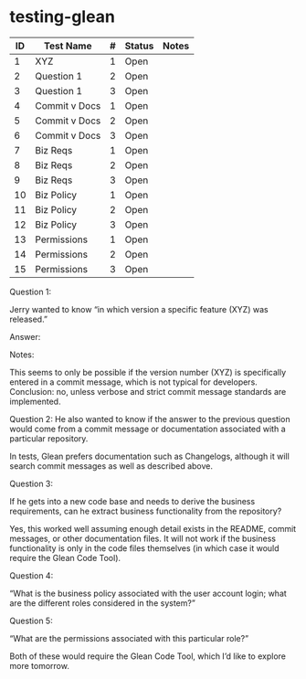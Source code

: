 # testing-glean




| ID  | Test Name      | # | Status| Notes                  |
|-----|----------------|---|-------|------------------------|
| 1   | XYZ            | 1 | Open  |                        |
| 2   | Question 1     | 2 | Open  |                        |
| 3   | Question 1     | 3 | Open  |                        |
| 4   | Commit v Docs  | 1 | Open  |                        |
| 5   | Commit v Docs  | 2 | Open  |                        |
| 6   | Commit v Docs  | 3 | Open  |                        |
| 7   | Biz Reqs       | 1 | Open  |                        |
| 8   | Biz Reqs       | 2 | Open  |                        |
| 9   | Biz Reqs       | 3 | Open  |                        |
| 10  | Biz Policy     | 1 | Open  |                        |
| 11  | Biz Policy     | 2 | Open  |                        |
| 12  | Biz Policy     | 3 | Open  |                        |
| 13  | Permissions    | 1 | Open  |                        |
| 14  | Permissions    | 2 | Open  |                        |
| 15  | Permissions    | 3 | Open  |                        |


Question 1:

Jerry wanted to know “in which version a specific feature (XYZ) was released.”

Answer:

Notes:

This seems to only be possible if the version number (XYZ) is specifically entered in a commit message, which is not typical for developers. Conclusion: no, unless verbose and strict commit message standards are implemented.

Question 2:
He also wanted to know if the answer to the previous question would come from a commit message or documentation associated with a particular repository.

In tests, Glean prefers documentation such as Changelogs, although it will search commit messages as well as described above.

Question 3:

If he gets into a new code base and needs to derive the business requirements, can he extract business functionality from the repository?

Yes, this worked well assuming enough detail exists in the README, commit messages, or other documentation files. It will not work if the business functionality is only in the code files themselves (in which case it would require the Glean Code Tool).

Question 4:

“What is the business policy associated with the user account login; what are the different roles considered in the system?”

Question 5:

“What are the permissions associated with this particular role?”

Both of these would require the Glean Code Tool, which I’d like to explore more tomorrow.
